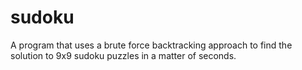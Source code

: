 # sudoku

A program that uses a brute force backtracking approach to find the solution to 9x9 sudoku puzzles in a matter of seconds.
